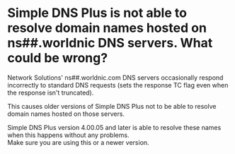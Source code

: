 ﻿---
category: 14
frontpage: false
comments: true
created-utc: 2019-01-01
modified-utc: 2019-01-01
---
# Simple DNS Plus is not able to resolve domain names hosted on ns##.worldnic DNS servers. What could be wrong?

Network Solutions' ns##.worldnic.com DNS servers occasionally respond incorrectly to standard DNS requests (sets the response TC flag even when the response isn't truncated).

This causes older versions of Simple DNS Plus not to be able to resolve domain names hosted on those servers.

Simple DNS Plus version 4.00.05 and later is able to resolve these names when this happens without any problems.  
Make sure you are using this or a newer version.

